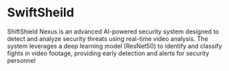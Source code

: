# SwiftSheild
ShiftShield Nexus is an advanced AI-powered security system designed to detect and analyze security threats using real-time video analysis. The system leverages a deep learning model (ResNet50) to identify and classify fights in video footage, providing early detection and alerts for security personnel
